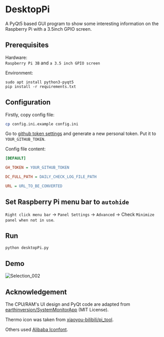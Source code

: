 DesktopPi
========
A PyQt5 based GUI program to show some interesting information on the Raspberry Pi with a 3.5inch GPIO screen.

## Prerequisites
Hardware:  
`Raspberry Pi 3B` and `a 3.5 inch GPIO screen`

Environment:
```
sudo apt install python3-pyqt5
pip install -r requirements.txt
```

## Configuration
Firstly, copy config file:
```sh
cp config.ini.example config.ini
```

Go to [github token settings](https://github.com/settings/tokens) and generate a new personal token. Put it to  `YOUR_GITHUB_TOKEN`.

Config file content:
```ini
[DEFAULT]

GH_TOKEN = YOUR_GITHUB_TOKEN

DC_FULL_PATH = DAILY_CHECK_LOG_FILE_PATH

URL = URL_TO_BE_CONVERTED
```

## Set Raspberry Pi menu bar to `autohide`
`Right click menu bar` -> `Panel Settings` -> `Advanced` -> Check `Minimize panel when not in use`.

## Run
```sh
python desktopPi.py
```

## Demo
![Selection_002](https://user-images.githubusercontent.com/7792396/204963215-f64dc6c8-2680-4a54-a94b-a0fcef4c4c2b.png)

## Acknowledgement
The CPU/RAM's UI design and PyQt code are adapted from [earthinversion/SystemMonitorApp](https://github.com/earthinversion/SystemMonitorApp.git) (MIT License).  

Thermo icon was taken from [xiaoyou-bilibili/pi_tool](https://github.com/xiaoyou-bilibili/pi_tool.git).  

Others used [Alibaba Iconfont](https://www.iconfont.cn/).

